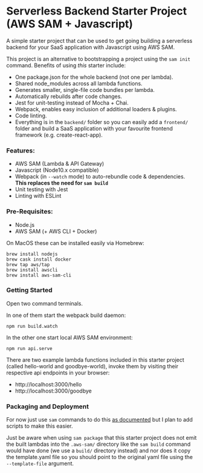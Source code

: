 # Serverless Backend Starter Project (AWS SAM + Javascript)

A simple starter project that can be used to get going building a serverless backend for your SaaS application with Javascript using AWS SAM.

This project is an alternative to bootstrapping a project using the `sam init` command. Benefits of using _this_ starter include:

* One package.json for the whole backend (not one per lambda).
* Shared node_modules across all lambda functions.
* Generates smaller, single-file code bundles per lambda.
* Automatically rebuilds after code changes.
* Jest for unit-testing instead of Mocha + Chai.
* Webpack, enables easy inclusion of additional loaders & plugins.
* Code linting.
* Everything is in the `backend/` folder so you can easily add a `frontend/` folder and build a SaaS application with your favourite frontend framework (e.g. create-react-app).


### Features:

* AWS SAM (Lambda & API Gateway)
* Javascript (Node10.x compatible)
* Webpack (in `--watch` mode) to auto-rebundle code & dependencies. __This replaces the need for `sam build`__
* Unit testing with Jest
* Linting with ESLint

### Pre-Requisites:
* Node.js
* AWS SAM (+ AWS CLI + Docker)

On MacOS these can be installed easily via Homebrew:

```
brew install nodejs
brew cask install docker
brew tap aws/tap
brew install awscli
brew install aws-sam-cli
```

### Getting Started

Open two command terminals.

In one of them start the webpack build daemon:

```
npm run build.watch
```

In the other one start local AWS SAM environment:

```
npm run api.serve
```

There are two example lambda functions included in this starter project (called hello-world and goodbye-world), invoke them by visiting their respective api endpoints in your browser:

* http://localhost:3000/hello
* http://localhost:3000/goodbye


### Packaging and Deployment

For now just use `sam` commands to do this [as documented](https://docs.aws.amazon.com/serverless-application-model/latest/developerguide/serverless-deploying.html#serverless-sam-cli-using-package-and-deploy) but I plan to add scripts to make this easier.

Just be aware when using `sam package` that this starter project does not emit the built lambdas into the `.aws-sam/` directory like the `sam build` command would have done (we use a `build/` directory instead) and nor does it copy the template.yaml file so you should point to the original yaml file using the `--template-file` argument.
